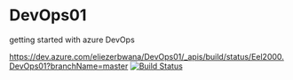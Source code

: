 # DevOps01
getting started with azure DevOps

https://dev.azure.com/eliezerbwana/DevOps01/_apis/build/status/Eel2000.DevOps01?branchName=master [![Build Status](https://dev.azure.com/eliezerbwana/DevOps01/_apis/build/status/Eel2000.DevOps01?branchName=master)](https://dev.azure.com/eliezerbwana/DevOps01/_build/latest?definitionId=5&branchName=master)
